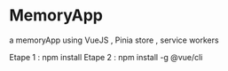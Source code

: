 # MemoryApp

a memoryApp using VueJS , Pinia store , service workers

Etape 1 : npm install
Etape 2 : npm install -g @vue/cli

